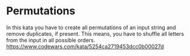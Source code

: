 # Permutations
In this kata you have to create all permutations of an input string and remove duplicates, if present. This means, you have to shuffle all letters from the input in all possible orders.
https://www.codewars.com/kata/5254ca2719453dcc0b00027d

